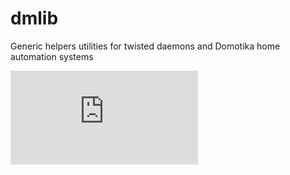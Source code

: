 dmlib
=====

Generic helpers utilities for twisted daemons and Domotika home automation systems

![piwik tracking](https://webstats.unixmedia.it/piwik.php?idsite=2&rec=1&action_name=GitHubDMLib)
